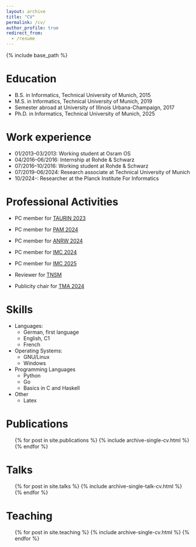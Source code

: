 ```yaml
---
layout: archive
title: "CV"
permalink: /cv/
author_profile: true
redirect_from:
  - /resume
---
```


{% include base_path %}

Education
======
* B.S. in Informatics, Technical University of Munich, 2015
* M.S. in Informatics, Technical University of Munich, 2019
* Semester abroad at University of Illinois Urbana-Champaign, 2017
* Ph.D. in Informatics, Technical University of Munich, 2025

Work experience
======
* 01/2013–03/2013: Working student at Osram OS
* 04/2016–06/2016: Internship at Rohde & Schwarz
* 07/2016–10/2016: Working student at Rohde & Schwarz
* 07/2019–06/2024: Research associate at Technical University of Munich
* 10/2024-: Researcher at the Planck Institute For Informatics 

Professional Activities
======
* PC member for [TAURIN 2023](https://taurin2023.responsible-internet.org/)
* PC member for [PAM 2024](https://pam2024.cs.northwestern.edu/)
* PC member for [ANRW 2024](https://www.irtf.org/anrw/2024/)
* PC member for [IMC 2024](https://conferences.sigcomm.org/imc/2024/)
* PC member for [IMC 2025](https://conferences.sigcomm.org/imc/2025/)

* Reviewer for [TNSM](https://www.comsoc.org/publications/journals/ieee-tnsm)

* Publicity chair for [TMA 2024](https://tma.ifip.org/2024/)

Skills
======
* Languages:
    * German, first language
    * English, C1
    * French
* Operating Systems:
    * GNU/Linux
    * Windows
* Programming Languages
    * Python
    * Go
    * Basics in C and Haskell
* Other
    * Latex

Publications
======
  <ul>{% for post in site.publications %}
    {% include archive-single-cv.html %}
  {% endfor %}</ul>
  
Talks
======
  <ul>{% for post in site.talks %}
    {% include archive-single-talk-cv.html %}
  {% endfor %}</ul>
  
Teaching
======
  <ul>{% for post in site.teaching %}
    {% include archive-single-cv.html %}
  {% endfor %}</ul>
  
